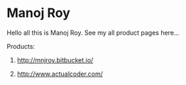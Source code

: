 # Manoj Roy
Hello all this is Manoj Roy. See my all product pages here...

Products:

1. http://mnjroy.bitbucket.io/

2. http://www.actualcoder.com/
